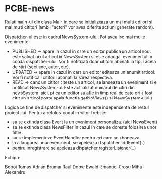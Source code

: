 # PCBE-news

Rulati main-ul din clasa Main in care se initializeaza un mai multi editori si mai multi cititori (ambii "actori" vor avea diferite actiuni generate random). 

Dispatcher-ul este in cadrul NewsSystem-ului. 
Pot avea loc mai multe evenimente:
- PUBLISHED -> apare in cazul in care un editor publica un articol nou: este salvat noul articol in NewsSystem si este adaugat evenimentul in coada dispatcher-ului. Vor fi notificati doar cititorii abonati la tipul acela de stiri (sectiune, autor, etc).
- UPDATED -> apare in cazul in care un editor editeaza un anumit articol. Vor fi notificati cititorii abonati la stirea respectiva.
- READ -> cand un cititor citeste un articol, se lanseaza un eveniment si e notificat NewsSystem-ul. Este actualizat numarul de citiri din newsSystem (aici, pt ca un editor sa afle in timp real de cate ori a fost citit un articol poate apela functia getNoViews() al NewsSystem-ului.)

Logica ce tine de dispatcher si evenimente este independenta de restul proiectului. Pentru a refolosi codul in viitor trebuie:
- sa se extinda clasa Event la un eveniment personalizat (aici NewsEvent)
- sa se extinda clasa NewsFilter in cazul in care se doreste folosirea unor filtre
- sa se implementeze EventHandler pentru cei care se aboneaza
- la adaugarea unui eveniment, se apeleaza dispatcher.addEvent(..)
- pentru inregistrare se apeleaza dispatcher.registerListener(..)


Echipa:

Boboi Tomas Adrian
Brumar Raul
Dobre Ewald-Emanuel
Grosu Mihai-Alexandru

